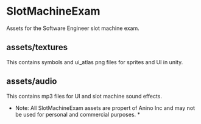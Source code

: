 # SlotMachineExam
Assets for the Software Engineer slot machine exam. 

## assets/textures ##
This contains symbols and ui_atlas png files for sprites and UI in unity.

## assets/audio ##
This contains mp3 files for UI and slot machine sound effects.


* Note: All SlotMachineExam assets are propert of Anino Inc and may not be used for personal and commercial purposes. *
